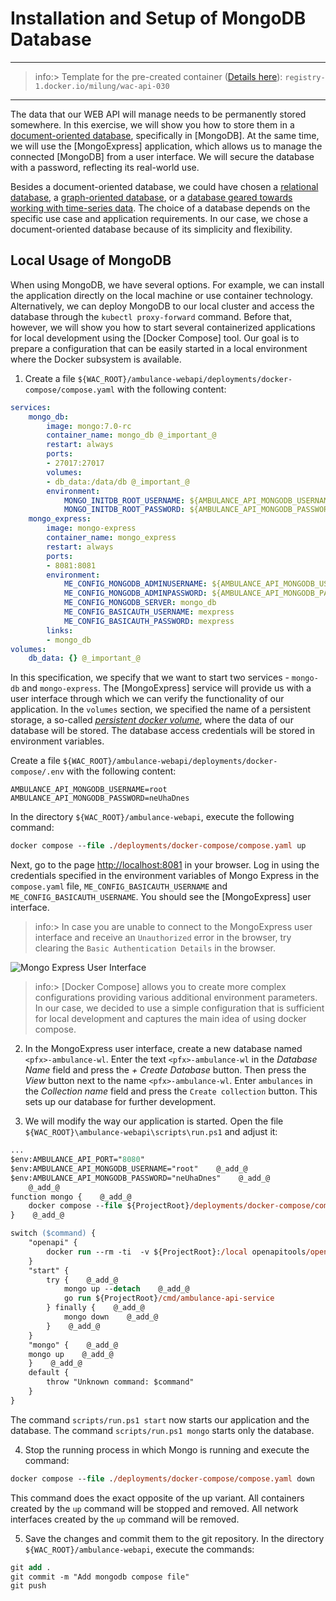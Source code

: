 # Installation and Setup of MongoDB Database

---

>info:>
Template for the pre-created container ([Details here](../99.Problems-Resolutions/01.development-containers.md)):
`registry-1.docker.io/milung/wac-api-030`

---

The data that our WEB API will manage needs to be permanently stored somewhere. In this exercise, we will show you how to store them in a [document-oriented database](https://en.wikipedia.org/wiki/Document-oriented_database), specifically in [MongoDB]. At the same time, we will use the [MongoExpress] application, which allows us to manage the connected [MongoDB] from a user interface. We will secure the database with a password, reflecting its real-world use.

Besides a document-oriented database, we could have chosen a [relational database](https://en.wikipedia.org/wiki/Relational_database), a [graph-oriented database](https://en.wikipedia.org/wiki/Graph_database), or a [database geared towards working with time-series data](https://en.wikipedia.org/wiki/Time_series_database). The choice of a database depends on the specific use case and application requirements. In our case, we chose a document-oriented database because of its simplicity and flexibility.

## Local Usage of MongoDB

When using MongoDB, we have several options. For example, we can install the application directly on the local machine or use container technology. Alternatively, we can deploy MongoDB to our local cluster and access the database through the `kubectl proxy-forward` command. Before that, however, we will show you how to start several containerized applications for local development using the [Docker Compose] tool. Our goal is to prepare a configuration that can be easily started in a local environment where the Docker subsystem is available.

1. Create a file `${WAC_ROOT}/ambulance-webapi/deployments/docker-compose/compose.yaml` with the following content:

```yaml
services: 
    mongo_db:
        image: mongo:7.0-rc
        container_name: mongo_db @_important_@
        restart: always
        ports:
        - 27017:27017
        volumes:
        - db_data:/data/db @_important_@
        environment:
            MONGO_INITDB_ROOT_USERNAME: ${AMBULANCE_API_MONGODB_USERNAME}
            MONGO_INITDB_ROOT_PASSWORD: ${AMBULANCE_API_MONGODB_PASSWORD} 
    mongo_express:
        image: mongo-express
        container_name: mongo_express
        restart: always
        ports:
        - 8081:8081
        environment:
            ME_CONFIG_MONGODB_ADMINUSERNAME: ${AMBULANCE_API_MONGODB_USERNAME}
            ME_CONFIG_MONGODB_ADMINPASSWORD: ${AMBULANCE_API_MONGODB_PASSWORD}
            ME_CONFIG_MONGODB_SERVER: mongo_db
            ME_CONFIG_BASICAUTH_USERNAME: mexpress
            ME_CONFIG_BASICAUTH_PASSWORD: mexpress
        links:
        - mongo_db
volumes:
    db_data: {} @_important_@
```

In this specification, we specify that we want to start two services - `mongo-db` and `mongo-express`. The [MongoExpress] service will provide us with a user interface through which we can verify the functionality of our application. In the `volumes` section, we specified the name of a persistent storage, a so-called [_persistent docker volume_](https://docs.docker.com/storage/volumes/), where the data of our database will be stored. The database access credentials will be stored in environment variables.

Create a file `${WAC_ROOT}/ambulance-webapi/deployments/docker-compose/.env` with the following content:

```env
AMBULANCE_API_MONGODB_USERNAME=root
AMBULANCE_API_MONGODB_PASSWORD=neUhaDnes
```

In the directory `${WAC_ROOT}/ambulance-webapi`, execute the following command:

```ps
docker compose --file ./deployments/docker-compose/compose.yaml up
```

Next, go to the page [http://localhost:8081](http://localhost:8081) in your browser. Log in using the credentials specified in the environment variables of Mongo Express in the `compose.yaml` file, `ME_CONFIG_BASICAUTH_USERNAME` and `ME_CONFIG_BASICAUTH_USERNAME`. You should see the [MongoExpress] user interface.

>info:> In case you are unable to connect to the MongoExpress user interface and receive an `Unauthorized` error in the browser, try clearing the `Basic Authentication Details` in the browser.

![Mongo Express User Interface](./img/003-01.MongoExpress.png)

>info:> [Docker Compose] allows you to create more complex configurations providing various additional environment parameters. In our case, we decided to use a simple configuration that is sufficient for local development and captures the main idea of using docker compose.

2. In the MongoExpress user interface, create a new database named `<pfx>-ambulance-wl`. Enter the text `<pfx>-ambulance-wl` in the _Database Name_ field and press the _+ Create Database_ button. Then press the _View_ button next to the name `<pfx>-ambulance-wl`. Enter `ambulances` in the _Collection name_ field and press the `Create collection` button. This sets up our database for further development.

3. We will modify the way our application is started. Open the file `${WAC_ROOT}\ambulance-webapi\scripts\run.ps1` and adjust it:


```ps
...
$env:AMBULANCE_API_PORT="8080"
$env:AMBULANCE_API_MONGODB_USERNAME="root"    @_add_@
$env:AMBULANCE_API_MONGODB_PASSWORD="neUhaDnes"    @_add_@
    @_add_@
function mongo {    @_add_@
    docker compose --file ${ProjectRoot}/deployments/docker-compose/compose.yaml $args    @_add_@
}    @_add_@

switch ($command) {
    "openapi" {
        docker run --rm -ti  -v ${ProjectRoot}:/local openapitools/openapi-generator-cli generate -c /local/scripts/generator-cfg.yaml 
    }
    "start" {
        try {    @_add_@
            mongo up --detach    @_add_@
            go run ${ProjectRoot}/cmd/ambulance-api-service
        } finally {    @_add_@
            mongo down    @_add_@
        }    @_add_@
    }
    "mongo" {    @_add_@
    mongo up    @_add_@
    }    @_add_@
    default {
        throw "Unknown command: $command"
    }
}
```

The command `scripts/run.ps1 start` now starts our application and the database. The command `scripts/run.ps1 mongo` starts only the database.

4. Stop the running process in which Mongo is running and execute the command:

```ps
docker compose --file ./deployments/docker-compose/compose.yaml down
```

This command does the exact opposite of the up variant. All containers created by the `up` command will be stopped and removed. All network interfaces created by the `up` command will be removed.

5. Save the changes and commit them to the git repository. In the directory `${WAC_ROOT}/ambulance-webapi`, execute the commands:

```ps
git add .
git commit -m "Add mongodb compose file"
git push
```

